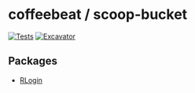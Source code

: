 # coffeebeat / scoop-bucket

<!-- Uncomment the following line after replacing placeholders -->
[![Tests](https://github.com/coffeebeat/scoop-bucket/actions/workflows/ci.yml/badge.svg)](https://github.com/coffeebeat/scoop-bucket/actions/workflows/ci.yml) [![Excavator](https://github.com/coffeebeat/scoop-bucket/actions/workflows/excavator.yml/badge.svg)](https://github.com/coffeebeat/scoop-bucket/actions/workflows/excavator.yml)

## Packages

* [RLogin](https://kmiya-culti.github.io/RLogin/)
